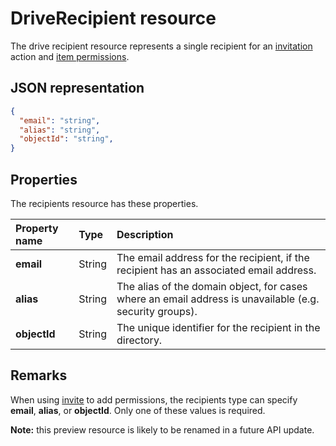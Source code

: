 # DriveRecipient resource

The drive recipient resource represents a single recipient for an
[invitation](../api/driveitem-invite.md) action and [item permissions](../api/permission-list.md).

## JSON representation

<!-- { "blockType": "resource", "@odata.type": "oneDrive.recipients", "optionalProperties": ["alias", "objectId", "email"] } -->

```json
{
  "email": "string",
  "alias": "string",
  "objectId": "string",
}
```

## Properties
The recipients resource has these properties.

| Property name            | Type              | Description                                                                                                                                                               |
|:-------------------------|:------------------|:--------------------------------------------------------------------------------------------------------------------------------------------------------------------------|
| **email**                | String            | The email address for the recipient, if the recipient has an associated email address. |
| **alias**                | String            | The alias of the domain object, for cases where an email address is unavailable (e.g. security groups). |
| **objectId**             | String            | The unique identifier for the recipient in the directory. |

## Remarks

When using [invite](../api/driveitem-invite.md) to add permissions, the recipients type
can specify **email**, **alias**, or **objectId**. Only one of these values is
required.

**Note:** this preview resource is likely to be renamed in a future API update.


<!-- {
  "type": "#page.annotation",
  "description": "Recipients resource defines a single recipient for the sharing invitation and permissions collection.",
  "keywords": "sharing,share,permissions,action.invite,invite,email",
  "section": "documentation",
  "tocPath": "Resources/Recipients"
} -->

